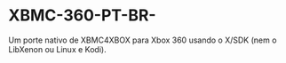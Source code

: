 # XBMC-360-PT-BR-
Um porte nativo de XBMC4XBOX para Xbox 360 usando o  X/SDK (nem o LibXenon ou Linux e Kodi).
